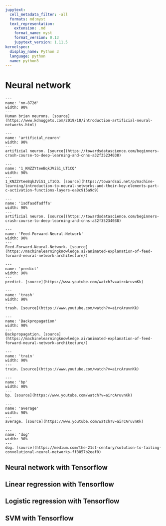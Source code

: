 ```yaml
---
jupytext:
  cell_metadata_filter: -all
  formats: md:myst
  text_representation:
    extension: .md
    format_name: myst
    format_version: 0.13
    jupytext_version: 1.11.5
kernelspec:
  display_name: Python 3
  language: python
  name: python3
---
```


# Neural network

```{figure} ../../images/nn/nn-872d.gif
---
name: 'nn-872d'
width: 90%
---
Human brian neurons. [source](https://www.kdnuggets.com/2019/10/introduction-artificial-neural-networks.html)
```

```{figure} ../../images/nn/artificial_neuron.png
---
name: 'artificial_neuron'
width: 90%
---
artificial neuron. [source](https://towardsdatascience.com/beginners-crash-course-to-deep-learning-and-cnns-a32f35234038)
```


```{figure} ../../images/nn/1_KNZZYteeBqkJViS1_LT1CQ.gif
---
name: '1_KNZZYteeBqkJViS1_LT1CQ'
width: 90%
---
1_KNZZYteeBqkJViS1_LT1CQ. [source](https://towardsai.net/p/machine-learning/introduction-to-neural-networks-and-their-key-elements-part-c-activation-functions-layers-ea8c915a9d9)
```

```{figure} ../../images/nn/1sdfasdfadffa.gif
---
name: '1sdfasdfadffa'
width: 90%
---
artificial neuron. [source](https://towardsdatascience.com/beginners-crash-course-to-deep-learning-and-cnns-a32f35234038)
```


```{figure} ../../images/nn/Feed-Forward-Neural-Network.gif
---
name: 'Feed-Forward-Neural-Network'
width: 90%
---
Feed-Forward-Neural-Network. [source](https://machinelearningknowledge.ai/animated-explanation-of-feed-forward-neural-network-architecture/)
```

```{figure} ../../images/nn/predict.gif
---
name: 'predict'
width: 90%
---
predict. [source](https://www.youtube.com/watch?v=aircAruvnKk)
```

```{figure} ../../images/nn/trash.gif
---
name: 'trash'
width: 90%
---
trash. [source](https://www.youtube.com/watch?v=aircAruvnKk)
```


```{figure} ../../images/nn/Backpropagation.gif
---
name: 'Backpropagation'
width: 90%
---
Backpropagation. [source](https://machinelearningknowledge.ai/animated-explanation-of-feed-forward-neural-network-architecture/)
```

```{figure} ../../images/nn/train.gif
---
name: 'train'
width: 90%
---
train. [source](https://www.youtube.com/watch?v=aircAruvnKk)
```

```{figure} ../../images/nn/bp.gif
---
name: 'bp'
width: 90%
---
bp. [source](https://www.youtube.com/watch?v=aircAruvnKk)
```

```{figure} ../../images/nn/average.gif
---
name: 'average'
width: 90%
---
average. [source](https://www.youtube.com/watch?v=aircAruvnKk)
```

```{figure} ../../images/nn/dog.gif
---
name: 'dog'
width: 90%
---
dog. [source](https://medium.com/the-21st-century/solution-to-failing-convolutional-neural-networks-ff8857b2eaf0)
```




## Neural network with Tensorflow

## Linear regression with Tensorflow

## Logistic regression with Tensorflow

## SVM with Tensorflow


<div hidden>
  https://insideaiml.com/blog/Hinge-Loss-and-Square-Hinge-loss-1068
  https://stackoverflow.com/questions/54414392/convert-sklearn-svm-svc-classifier-to-keras-implementation
  https://keras.io/examples/keras_recipes/quasi_svm/
</div>

<div hidden>
  As the first iteration, I d focus mainly on Figures, Gifs and Code.

TODO: add Activation Figures
</div>

